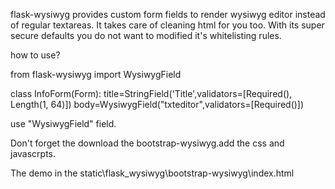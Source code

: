 flask-wysiwyg provides custom form fields to render wysiwyg editor instead of regular textareas. It takes care of cleaning html for you too. With its super secure defaults you do not want to modified it's whitelisting rules.

how to use? 

from flask-wysiwyg import WysiwygField

class InfoForm(Form):
    title=StringField('Title',validators=[Required(), Length(1, 64)]) 
    body=WysiwygField("txteditor",validators=[Required()])

use "WysiwygField" field.


Don't forget the download the bootstrap-wysiwyg.add the css and javascrpts.

The demo in the static\flask_wysiwyg\bootstrap-wysiwyg\index.html
